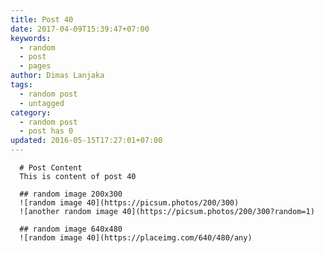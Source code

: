 ```yaml
---
title: Post 40
date: 2017-04-09T15:39:47+07:00
keywords:
  - random
  - post
  - pages
author: Dimas Lanjaka
tags:
  - random post
  - untagged
category:
  - random post
  - post has 0
updated: 2016-05-15T17:27:01+07:00
---
```


      # Post Content
      This is content of post 40

      ## random image 200x300
      ![random image 40](https://picsum.photos/200/300)
      ![another random image 40](https://picsum.photos/200/300?random=1)

      ## random image 640x480
      ![random image 40](https://placeimg.com/640/480/any)
      